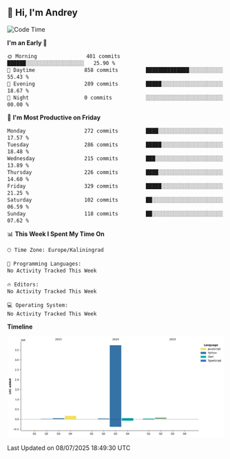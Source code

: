## 👋 Hi, I'm Andrey

<!--START_SECTION:waka-->
![Code Time](http://img.shields.io/badge/Code%20Time-874%20hrs%2027%20mins-blue)

**I'm an Early 🐤** 

```text
🌞 Morning                401 commits         ██████░░░░░░░░░░░░░░░░░░░   25.90 % 
🌆 Daytime                858 commits         ██████████████░░░░░░░░░░░   55.43 % 
🌃 Evening                289 commits         █████░░░░░░░░░░░░░░░░░░░░   18.67 % 
🌙 Night                  0 commits           ░░░░░░░░░░░░░░░░░░░░░░░░░   00.00 % 
```
📅 **I'm Most Productive on Friday** 

```text
Monday                   272 commits         ████░░░░░░░░░░░░░░░░░░░░░   17.57 % 
Tuesday                  286 commits         █████░░░░░░░░░░░░░░░░░░░░   18.48 % 
Wednesday                215 commits         ███░░░░░░░░░░░░░░░░░░░░░░   13.89 % 
Thursday                 226 commits         ████░░░░░░░░░░░░░░░░░░░░░   14.60 % 
Friday                   329 commits         █████░░░░░░░░░░░░░░░░░░░░   21.25 % 
Saturday                 102 commits         ██░░░░░░░░░░░░░░░░░░░░░░░   06.59 % 
Sunday                   118 commits         ██░░░░░░░░░░░░░░░░░░░░░░░   07.62 % 
```


📊 **This Week I Spent My Time On** 

```text
🕑︎ Time Zone: Europe/Kaliningrad

💬 Programming Languages: 
No Activity Tracked This Week

🔥 Editors: 
No Activity Tracked This Week

💻 Operating System: 
No Activity Tracked This Week
```

**Timeline**

![Lines of Code chart](https://raw.githubusercontent.com/Mist3s/Mist3s/main/assets/bar_graph.png)


 Last Updated on 08/07/2025 18:49:30 UTC
<!--END_SECTION:waka-->

